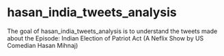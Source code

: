 # hasan_india_tweets_analysis

The goal of hasan_india_tweets_analysis is to understand the tweets made about the Episode: Indian Election of Patriot Act (A Neflix Show by US Comedian Hasan Mihnaj)

